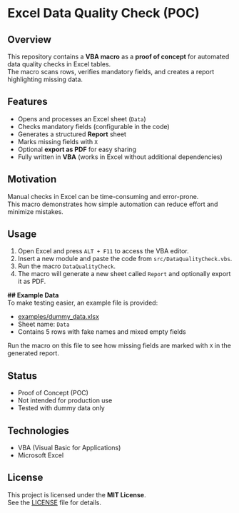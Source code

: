 # Excel Data Quality Check (POC)

## Overview
This repository contains a **VBA macro** as a **proof of concept** for automated data quality checks in Excel tables.  
The macro scans rows, verifies mandatory fields, and creates a report highlighting missing data.  

## Features
- Opens and processes an Excel sheet (`Data`)
- Checks mandatory fields (configurable in the code)
- Generates a structured **Report** sheet
- Marks missing fields with `X`
- Optional **export as PDF** for easy sharing
- Fully written in **VBA** (works in Excel without additional dependencies)

## Motivation
Manual checks in Excel can be time-consuming and error-prone.  
This macro demonstrates how simple automation can reduce effort and minimize mistakes.

## Usage
1. Open Excel and press `ALT + F11` to access the VBA editor.  
2. Insert a new module and paste the code from `src/DataQualityCheck.vbs`.  
3. Run the macro `DataQualityCheck`.  
4. The macro will generate a new sheet called `Report` and optionally export it as PDF.

**## Example Data**  
To make testing easier, an example file is provided:  
- [examples/dummy_data.xlsx](examples/dummy_data.xlsx)  
- Sheet name: `Data`  
- Contains 5 rows with fake names and mixed empty fields  

Run the macro on this file to see how missing fields are marked with `X` in the generated report.  

## Status
- Proof of Concept (POC)  
- Not intended for production use  
- Tested with dummy data only  

## Technologies
- VBA (Visual Basic for Applications)  
- Microsoft Excel  

## License
This project is licensed under the **MIT License**.  
See the [LICENSE](LICENSE) file for details.
